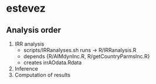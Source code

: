 # estevez


## Analysis order

1. IRR analysis
    - scripts/IRRanalyses.sh runs -> R/IRRanalysis.R
    - depends {R/AIMdynInc.R, R/getCountryParmsInc.R}
    - creates irrAOdata.Rdata
2. Inference
3. Computation of results

